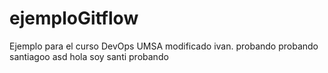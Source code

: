 # ejemploGitflow
Ejemplo para el curso DevOps UMSA
modificado
ivan.
probando probando
santiagoo
asd
hola soy santi
probando
